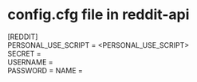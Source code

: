 # config.cfg file in reddit-api

[REDDIT] \
PERSONAL_USE_SCRIPT = <PERSONAL_USE_SCRIPT> \
SECRET = <SECRET> \
USERNAME = <USERNAME> \
PASSWORD = <PASSWORD>
NAME = <NAME>